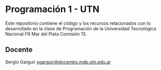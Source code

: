 # Programación 1 - UTN

Este repositorio contiene el código y los recursos relacionados con lo desarrollado en la clase de Programación de la Universidad Tecnológica Nacional FR Mar del Plata Comisión 13.

## Docente

Sergio Garguir
sgarguir@docentes.mdp.utn.edu.ar

